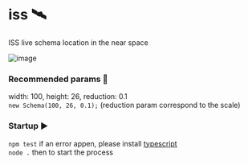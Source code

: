 # iss 🛰

ISS live schema location in the near space

![image](https://github.com/user-attachments/assets/46daec00-6e6f-4180-8601-477ab7e785d8)

### Recommended params 🔧
width: 100,
height: 26,
reduction: 0.1
<br>`new Schema(100, 26, 0.1);`
(reduction param correspond to the scale)
### Startup ▶️
`npm test` if an error appen, please install [typescript](https://www.typescriptlang.org/download)
<br>`node .` then to start the process 
